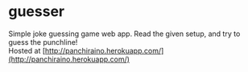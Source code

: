 # guesser
Simple joke guessing game web app. Read the given setup, and try to guess the punchline!  
Hosted at [http://panchiraino.herokuapp.com/](http://panchiraino.herokuapp.com/)
